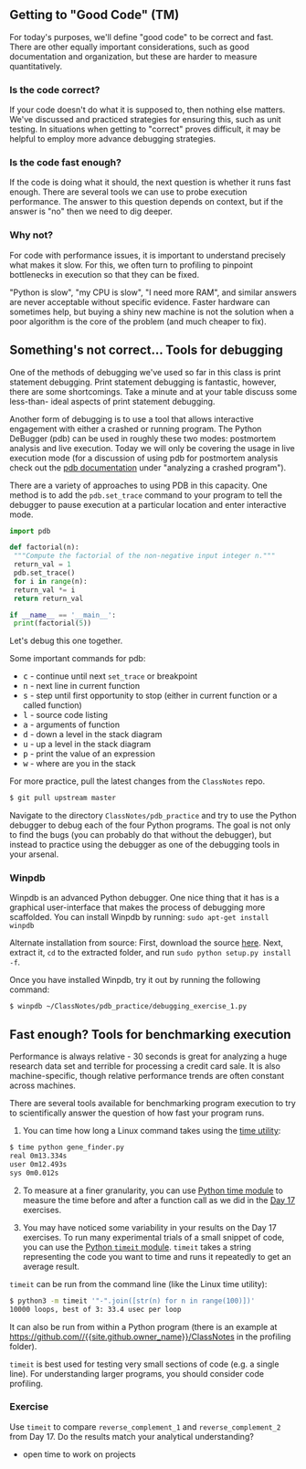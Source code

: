 ## Getting to "Good Code" (TM)

For today's purposes, we'll define "good code" to be correct and fast. There
are other equally important considerations, such as good documentation and
organization, but these are harder to measure quantitatively.

### Is the code correct?

If your code doesn't do what it is supposed to, then nothing else matters.
We've discussed and practiced strategies for ensuring this, such as unit
testing. In situations when getting to "correct" proves difficult, it may be
helpful to employ more advance debugging strategies.

### Is the code fast enough?

If the code is doing what it should, the next question is whether it runs fast
enough. There are several tools we can use to probe execution performance. The
answer to this question depends on context, but if the answer is "no" then we
need to dig deeper.

### Why not?

For code with performance issues, it is important to understand precisely what
makes it slow. For this, we often turn to profiling to pinpoint bottlenecks in
execution so that they can be fixed.

"Python is slow", "my CPU is slow", "I need more RAM", and similar answers are
never acceptable without specific evidence. Faster hardware can sometimes
help, but buying a shiny new machine is not the solution when a poor algorithm
is the core of the problem (and much cheaper to fix).

## Something's not correct... Tools for debugging

One of the methods of debugging we've used so far in this class is print
statement debugging. Print statement debugging is fantastic, however, there
are some shortcomings. Take a minute and at your table discuss some less-than-
ideal aspects of print statement debugging.

Another form of debugging is to use a tool that allows interactive engagement
with either a crashed or running program. The Python DeBugger (pdb) can be
used in roughly these two modes: postmortem analysis and live execution. Today
we will only be covering the usage in live execution mode (for a discussion of
using pdb for postmortem analysis check out the [pdb
documentation](https://docs.python.org/3/library/pdb.html) under "analyzing a
crashed program").

There are a variety of approaches to using PDB in this capacity. One method is
to add the `pdb.set_trace` command to your program to tell the debugger to
pause execution at a particular location and enter interactive mode.

```python
import pdb

def factorial(n):
 """Compute the factorial of the non-negative input integer n."""
 return_val = 1
 pdb.set_trace()
 for i in range(n):
 return_val *= i
 return return_val

if __name__ == '__main__':
 print(factorial(5))
```

Let's debug this one together.

Some important commands for pdb:

* <kbd>c</kbd> - continue until next `set_trace` or breakpoint
* <kbd>n</kbd> - next line in current function
* <kbd>s</kbd> - step until first opportunity to stop (either in current function or a called function)
* <kbd>l</kbd> - source code listing
* <kbd>a</kbd> - arguments of function
* <kbd>d</kbd> - down a level in the stack diagram
* <kbd>u</kbd> - up a level in the stack diagram
* <kbd>p</kbd> - print the value of an expression
* <kbd>w</kbd> - where are you in the stack

For more practice, pull the latest changes from the `ClassNotes` repo.

```bash
$ git pull upstream master
```

Navigate to the directory `ClassNotes/pdb_practice` and try to use the
Python debugger to debug each of the four Python programs. The goal is not
only to find the bugs (you can probably do that without the debugger), but
instead to practice using the debugger as one of the debugging tools in your
arsenal.

### Winpdb

Winpdb is an advanced Python debugger. One nice thing that it has is a
graphical user-interface that makes the process of debugging more scaffolded.
You can install Winpdb by running: `sudo apt-get install winpdb`

Alternate installation from source: First, download the source
[here](https://storage.googleapis.com/google-code-archive-downloads/v2/code.google.com/winpdb/winpdb-1.4.8.tar.gz). Next, extract it, `cd`
to the extracted folder, and run `sudo python setup.py install -f`.

Once you have installed Winpdb, try it out by running the following command:

`$ winpdb ~/ClassNotes/pdb_practice/debugging_exercise_1.py`

## Fast enough? Tools for benchmarking execution

Performance is always relative - 30 seconds is great for analyzing a huge
research data set and terrible for processing a credit card sale. It is also
machine-specific, though relative performance trends are often constant across
machines.

There are several tools available for benchmarking program execution to try to
scientifically answer the question of how fast your program runs.

1) You can time how long a Linux command takes using the [time
utility](http://manpages.ubuntu.com/manpages/trusty/man1/date.1.html):

```bash
$ time python gene_finder.py
real 0m13.334s
user 0m12.493s
sys 0m0.012s
```

2) To measure at a finer granularity, you can use [Python time
module](https://docs.python.org/3/library/time.html) to measure the time
before and after a function call as we did in the [Day 17](/in-class-exercises/day-17) exercises.

3) You may have noticed some variability in your results on the Day 17
exercises. To run many experimental trials of a small snippet of code, you can
use the [Python `timeit` module](https://docs.python.org/3/library/timeit.html).
`timeit` takes a string representing the code you want to time and runs it
repeatedly to get an average result.

`timeit` can be run from the command line (like the Linux time utility):

```bash
$ python3 -m timeit '"-".join([str(n) for n in range(100)])'
10000 loops, best of 3: 33.4 usec per loop
```

It can also be run from within a Python program (there is an example at
<https://github.com//{{site.github.owner_name}}/ClassNotes> in the profiling folder).

`timeit` is best used for testing very small sections of code (e.g. a single
line). For understanding larger programs, you should consider code profiling.

### Exercise

Use `timeit` to compare `reverse_complement_1` and `reverse_complement_2` from
Day 17. Do the results match your analytical understanding?

* open time to work on projects
